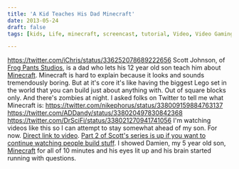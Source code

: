 ```yaml
---
title: 'A Kid Teaches His Dad Minecraft'
date: 2013-05-24
draft: false
tags: [kids, Life, minecraft, screencast, tutorial, Video, Video Gaming]

---
```


https://twitter.com/iChris/status/336252078689222656 Scott Johnson, of [Frog Pants Studios](http://frogpants.com), is a dad who lets his 12 year old son teach him about [Minecraft](http://minecraft.net). Minecraft is hard to explain because it looks and sounds tremendously boring. But at it's core it's like having the biggest Lego set in the world that you can build just about anything with. Out of square blocks only. And there's zombies at night. I asked folks on Twitter to tell me what Minecraft is: https://twitter.com/nikephorus/status/338009159884763137 https://twitter.com/ADDandy/status/338020497830842368 https://twitter.com/DrSciFi/status/338021270941741056 I'm watching videos like this so I can attempt to stay somewhat ahead of my son. For now. [Direct link to video](http://youtu.be/K22dZoLadYE). [Part 2 of Scott's series is up if you want to continue watching people build stuff](http://www.youtube.com/watch?v=MDGCCuoeRXY). I showed Damien, my 5 year old son, [Minecraft](http://minecraft.net) for all of 10 minutes and his eyes lit up and his brain started running with questions.